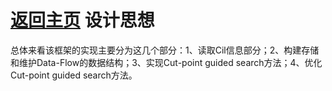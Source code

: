 [返回主页](../README.md)
设计思想
=========================
总体来看该框架的实现主要分为这几个部分：1、读取Cil信息部分；2、构建存储和维护Data-Flow的数据结构；3、实现Cut-point guided search方法；4、优化Cut-point guided search方法。